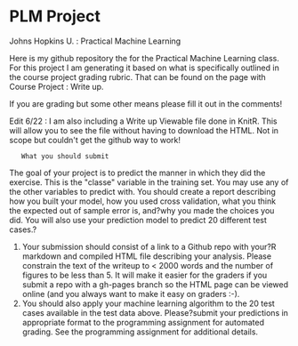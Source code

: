 PLM  Project
===========

Johns Hopkins U.  : Practical Machine Learning

Here is my github repository the for the Practical Machine Learning class.
For this project I am generating it based on what is specifically outlined in the course project grading rubric.  That can be found on the page with Course Project : Write up.

If you are grading but some other means please fill it out in the comments!
       
Edit 6/22 :  I am also including a Write up Viewable file done in KnitR. This will allow you to see the file without having to download the HTML. Not in scope but couldn't get the github way to work!       
       
       
       What you should submit

The goal of your project is to predict the manner in which they did the exercise. This is the "classe" variable in the training set. You may use any of the other variables to predict with. You should create a report describing how you built your model, how you used cross validation, what you think the expected out of sample error is, and?why you made the choices you did. You will also use your prediction model to predict 20 different test cases.?

1. Your submission should consist of a link to a Github repo with your?R markdown and compiled HTML file describing your analysis. Please constrain the text of the writeup to < 2000 words and the number of figures to be less than 5. It will make it easier for the graders if you submit a repo with a gh-pages branch so the HTML page can be viewed online (and you always want to make it easy on graders :-).
2. You should also apply your machine learning algorithm to the 20 test cases available in the test data above. Please?submit your predictions in appropriate format to the programming assignment for automated grading. See the programming assignment for additional details.
